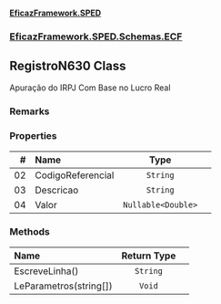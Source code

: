 #### [EficazFramework.SPED](EficazFrameworkSPED.md 'EficazFramework SPED')
### [EficazFramework.SPED.Schemas.ECF](EficazFramework.SPED.Schemas.ECF.md 'EficazFramework.SPED.Schemas.ECF')

## RegistroN630 Class

Apuração do IRPJ Com Base no Lucro Real

### Remarks
### Properties

| # | Name | Type | |
| ---: | :--- | :---: | :--- |
| 02 | CodigoReferencial | `String` |  |
| 03 | Descricao | `String` |  |
| 04 | Valor | `Nullable<Double>` |  |
### Methods

| Name | Return Type | |
| :--- | :---: | :--- |
| EscreveLinha() | `String` |  |
| LeParametros(string[]) | `Void` |  |
